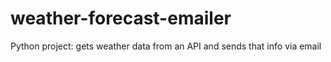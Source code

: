 # weather-forecast-emailer
Python project: gets weather data from an API and sends that info via email

